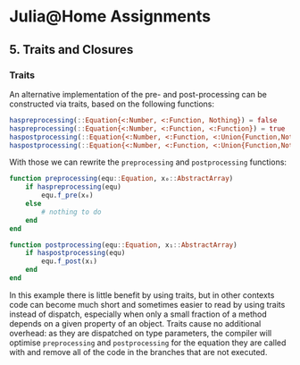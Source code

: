 
# Julia@Home Assignments

## 5. Traits and Closures

### Traits

An alternative implementation of the pre- and post-processing can be constructed via traits, based on the following functions:
```julia
haspreprocessing(::Equation{<:Number, <:Function, Nothing}) = false
haspreprocessing(::Equation{<:Number, <:Function, <:Function}) = true
haspostprocessing(::Equation{<:Number, <:Function, <:Union{Function,Nothing}, Nothing}) = false
haspostprocessing(::Equation{<:Number, <:Function, <:Union{Function,Nothing}, <:Function}) = true
```

With those we can rewrite the `preprocessing` and `postprocessing` functions:
```julia
function preprocessing(equ::Equation, x₀::AbstractArray)
    if haspreprocessing(equ)
        equ.f_pre(x₀)
    else
        # nothing to do
    end
end

function postprocessing(equ::Equation, x₁::AbstractArray)
    if haspostprocessing(equ)
        equ.f_post(x₁)
    end
end
```

In this example there is little benefit by using traits, but in other contexts code can become much short and sometimes easier to read by using traits instead of dispatch, especially when only a small fraction of a method depends on a given property of an object.
Traits cause no additional overhead: as they are dispatched on type parameters, the compiler will optimise `preprocessing` and `postprocessing` for the equation they are called with and remove all of the code in the branches that are not executed.
